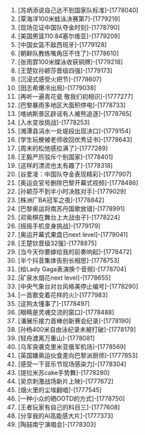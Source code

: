 
1. [苏炳添说自己达不到国家队标准]-[1778040]
1. [覃海洋100米蛙泳决赛第7]-[1779219]
1. [现场见证中国队夺金时刻]-[1778790]
1. [美国男篮110:84塞尔维亚]-[1779209]
1. [中国女篮不敌西班牙]-[1779128]
1. [朝鲜队教练嘴角压不住了]-[1778610]
1. [张雨霏100米蝶泳收获铜牌]-[1779218]
1. [王楚钦孙颖莎晋级四强]-[1779173]
1. [沉浸式感受火把节]-[1778607]
1. [田志希爆冷出局]-[1779038]
1. [再听一遍青花瓷 敬我们初相识]-[1777277]
1. [巴黎暴雨多地区大面积停电]-[1778733]
1. [喀纳斯景区辟谣有人被熊追逐]-[1778765]
1. [入水变妆挑战]-[1778253]
1. [湘潭县涓水一处堤段出现决口]-[1779154]
1. [学生玩梗被老师收回优秀证书]-[1778643]
1. [周末的松弛感拉满了]-[1777289]
1. [王毅严厉驳斥个别国家]-[1778401]
1. [这样的漂流也太有趣了]-[1778318]
1. [谷爱凌：中国队夺金表现精彩]-[1777907]
1. [奥运会官号删除巴黎开幕式视频]-[1778486]
1. [孙颖莎不到半小时决胜对手]-[1779029]
1. [株洲厂BA冠军之夜]-[1778842]
1. [巴黎奥运将南苏丹国歌放错]-[1778991]
1. [邓紫棋在舞台上大战虫子]-[1778224]
1. [摇摇手机变身挑战]-[1779179]
1. [奥运开幕式果盘已next level]-[1779041]
1. [王楚钦晋级32强]-[1778875]
1. [当今天你要嫁给我的前奏响起]-[1778472]
1. [半个抖音集体告别长相思]-[1778753]
1. [给Lady Gaga表演换个音频]-[1778704]
1. [矿泉水烟花next level]-[1778655]
1. [中央气象台对台风格美停止编号]-[1778290]
1. [一首歌变着花样的火]-[1777983]
1. [这狗太懂事了]-[1778497]
1. [眼睛是灵魂交流的窗口]-[1778488]
1. [潘展乐接力首棒创新赛会纪录]-[1778190]
1. [孙杨400米自由泳纪录未被打破]-[1778179]
1. [轻舟渡离万重山]-[1778081]
1. [乌军突袭克里米亚俄军机场]-[1778569]
1. [英国嫌奥运伙食差向巴黎派厨师]-[1777853]
1. [感受一下音乐节现场感染力]-[1778304]
1. [提拉米苏cake手势舞]-[1778280]
1. [吴京刺激战场新片上映]-[1777672]
1. [烟火里的尘埃翻唱]-[1777545]
1. [一种小众的晒OOTD的方式]-[1778750]
1. [王者玩家有自己的科目三]-[1777608]
1. [分享我的AI高能感大片]-[1777373]
1. [陶喆南宁演唱会]-[1778303]